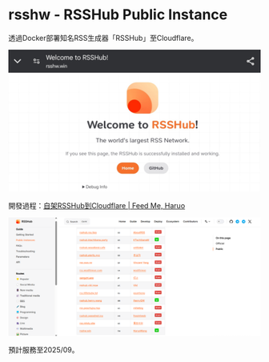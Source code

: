 # rsshw - RSSHub Public Instance

透過Docker部署知名RSS生成器「RSSHub」至Cloudflare。

![rsshw](/do1.jpg)

開發過程：[自架RSSHub到Cloudflare | Feed Me, Haruo](https://haruowang.vercel.app/dev/docker/rsshub.html)

![RSSHub Public Instance](/do2.png)

預計服務至2025/09。